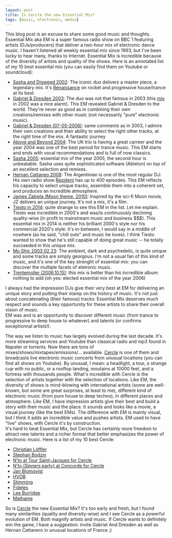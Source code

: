 ```yaml
---
layout: post
title: Is Cercle the new Essential Mix? 
tags: [music, electronic, media] 
---
```


This blog post is an excuse to share some good music and thoughts. Essential Mix aka EM is a super famous radio show on BBC 1 featuring artists (DJs/producers) that deliver a two-hour mix of electronic dance music. I haven't listened all weekly essential mix since 1993, but I've been lucky to hear many, thanks to Internet. Essential Mix is incredible because of the diversity of artists and quality of the shows. Here is an annotated list of my 10 best essential mix (you can easily find them on Youtube or soundcloud):

 * [Sasha and Digweed 2002](https://www.google.com/search?q=sasha+and+digweed+essential+mix+2002): The iconic duo delivers a master piece, a legendary mix. It's [Renaissance](https://en.wikipedia.org/wiki/Renaissance:_The_Mix_Collection) on rocket and  progressive house/trance at its best. 
 * [Gabriel & Dresden 2003](https://www.google.com/search?q=gabriel+and+dresden+essential+mix+2003): The duo was not that famous in 2003 (this [mix](https://soundcloud.com/rave_on/gabriel-dresden-live-global-dj-broadcast-05082002) in 2002 was a nice alarm). This EM revealed Gabriel & Dresden to the world. They're never as good as in combining their own creations/remixes with other music (not necessarily "pure" electronic music).
 * [Gabriel & Dresden (07-05-2006)](https://www.google.com/search?q=gabriel+and+dresden+essential+mix+2006): same comments as in 2003, I admire their own creations and their ability to select the right other tracks, at the right time of the mix. A fantastic journey 
 * [Above and Beyond 2004](https://www.google.com/search?q=above+and+beyond+essential+mix+2004): The UK trio is having a great carreer and the year 2004 was one of the best period for trance music. This EM starts and ends with vocal recommendations and is full of now classics. 
 * [Sasha 2005](https://www.google.com/search?q=sasha+essential+mix+2005): essential mix of the year 2005, the second hour is unbeatable. Sasha uses quite sophisticated software (Ableton) on top of an excellent selection and remixes. 
 * [Hernan Cattaneo 2008](https://www.google.com/search?q=hernan+cattaneo+essential+mix+2008): The Argentinian is one of the most regular DJ: His own radio show [Resident](https://www.hernancattaneo.com/music) has up to 400 episodes. This EM reflects his capacity to select unique tracks, assemble them into a coherent set, and produces an incredible atmosphere. 
 * [James Zabiela (Moon theme, 2010)](https://www.google.com/search?q=james+zabiela+(moon+theme)+-+essential+mix+on+bbc+radio+1): Inspired by the sci-fi Moon movie, JZ delivers an unique journey. It's not a mix, it's a film. 
 * [Tiesto in 2014](https://www.google.com/search?q=tiesto+essential+mix+on+2014): quite strange to see this EM in the list. Let me explain. Tiesto was incredible in 2000's and was/is continuously declining quality-wise (in profit to mainstream music and business $$$). This essential mix in 2014 is neither his brilliant 2000's style nor his commercial 2020's style: it's in-between, I would say in a middle of nowhere (as he said, "chill outs" and music he loves). I think Tiesto wanted to show that he's still capable of doing great music -- he totally succeeded in this unique mix. 
 * [Mo Shic 2003 02 23](https://www.google.com/search?q=mo+shic+essential+mix+on+2003): The ambient, dark and psychedelic, is quite unique and some tracks are simply georgous. I'm not a usual fan of this kind of music, and it's one of the key strenght of essential mix: you can discover the multiple facets of eletronic music. 
 * [Trentemoller (2006.10.15)](https://www.google.com/search?q=trentemoller+essential+mix+2006): this mix is better than his incredible album: nothing to add (oh yes: elected essential mix of the year 2006)  

I always had the impression DJs give their very best at EM for delivering an unique story and putting their stamp on the history of music. It's not just about concatenating (their famous) tracks: Essential Mix deserves much respect and sounds a key opportunity for these artists to share their overall vision of music.  
EM was and is an opportunity to discover different music (from trance to progressive to deep house to whatever) and talents (or confirms exceptionnal artists!). 

The way we listen to music has largely evolved during the last decade. It's more streaming services and Youtube than classical radio and mp3 found in Napster or torrents. Now there are tons of mixes/shows/mixtapes/emissions/... available. [Cercle](https://www.youtube.com/channel/UCPKT_csvP72boVX0XrMtagQ) is one of them and broadcasts live electronic music concerts from unusual locations (you can find all shows on Youtube). 
By unusual, I mean: a headlight, a tour, a strange cup with no public, or a rooftop landing, moutains at 10000 feet, and a fortress with thousands people. 
What's incredible with Cercle is the selection of artists together with the selection of locations. 
Like EM, the diversity of shows is mind-blowing with international artists (some are well-known, but some are great surprises, at least to me), different kind of electronic music (from pure house to deep techno), in different places and atmosphere. 
Like EM, I have impression artists give their best and build a story with their music and the place. It sounds and looks like a movie, a visual journey (like the best EMs). 
The difference with EM is mainly visual, but I think it adds an incredible value and pushes artists. EM used to have "live" shows, with Cercle it's by construction.  
It's hard to beat Essential Mix, but Cercle has certainly more freedom to attract new talents and a richer format that better emphasizes the power of electronic music. 
Here is a list of my 10 best Cercle: 
 * [Christian Löffler](https://www.youtube.com/watch?v=V2OCXiubvr0) 
 * [Stephan Bodzin](https://youtu.be/xF_QkfZI1mM?t=4692) 
 * [N'to at  Tour Saint-Jacques for Cercle](https://youtu.be/LL0b2ZKEJoY?t=3969)
 * [N'to (Sinners party) at Concorde for Cercle](https://youtu.be/b_fKzTdMViQ?t=2133)
 * [Jan Blomqvist](https://www.youtube.com/watch?v=w1ElkNNsfm8&t=) 
 * [HVOB](https://youtu.be/XxSmY7VNaCk?t=3164)
 * [Stimming](https://youtu.be/-Au20qrJLB0?t=4436)
 * [Fideles](https://youtu.be/CNCuGmcBqT4?t=5265)
 * [Lee Burridge](https://youtu.be/h96MGcsi7GQ?t=4090) 
 * [Mathame](https://youtu.be/dQjkqyc5nlc?t=4632) 

So is [Cercle](https://www.youtube.com/channel/UCPKT_csvP72boVX0XrMtagQ) the new Essential Mix? 
It's too early and fresh, but I found many similarities (quality and diversity-wise) and I see Cercle as a powerful evolution of EM. Both magnify artists and music. If Cercle wants to definitely win the game, I have a suggestion: invite Gabriel And Dresden as well as Hernan Cattanero in unusual locations of France ;)  





